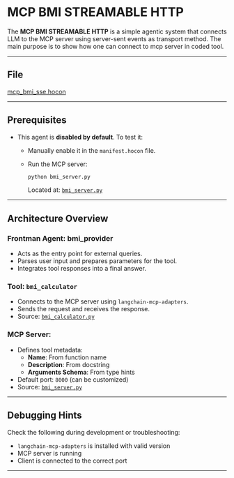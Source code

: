 # MCP BMI STREAMABLE HTTP

The **MCP BMI STREAMABLE HTTP** is a simple agentic system that connects LLM to the MCP server using server-sent events as transport method. The main purpose is to show how one can connect to mcp server in coded tool.

---

## File

[mcp_bmi_sse.hocon](../../registries/mcp_bmi_streamable_http.hocon)

---

## Prerequisites

- This agent is **disabled by default**. To test it:
  - Manually enable it in the `manifest.hocon` file.
  - Run the MCP server:

    ```bash
    python bmi_server.py
    ```

    Located at: [`bmi_server.py`](../../servers/mcp/bmi_server.py)

---


## Architecture Overview

### Frontman Agent: **bmi_provider**
- Acts as the entry point for external queries.
- Parses user input and prepares parameters for the tool.
- Integrates tool responses into a final answer.

### Tool: `bmi_calculator`
- Connects to the MCP server using `langchain-mcp-adapters`.
- Sends the request and receives the response.
- Source: [`bmi_calculator.py`](../../coded_tools/mcp_bmi_sse/bmi_calculator.py)

### MCP Server:
- Defines tool metadata:
  - **Name**: From function name
  - **Description**: From docstring
  - **Arguments Schema**: From type hints
- Default port: `8000` (can be customized)
- Source: [`bmi_server.py`](../../servers/mcp/bmi_server.py)

---

## Debugging Hints

Check the following during development or troubleshooting:

- `langchain-mcp-adapters` is installed with valid version
- MCP server is running
- Client is connected to the correct port

---
